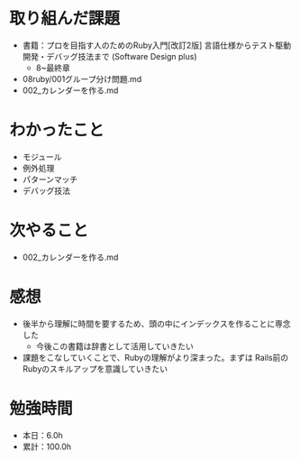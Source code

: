 # 取り組んだ課題
* 書籍：プロを目指す人のためのRuby入門[改訂2版] 言語仕様からテスト駆動開発・デバッグ技法まで (Software Design plus) 
  * 8~最終章
* 08ruby/001グループ分け問題.md
* 002_カレンダーを作る.md

# わかったこと
* モジュール
* 例外処理
* パターンマッチ
* デバッグ技法

# 次やること
* 002_カレンダーを作る.md

# 感想
* 後半から理解に時間を要するため、頭の中にインデックスを作ることに専念した
  * 今後この書籍は辞書として活用していきたい
* 課題をこなしていくことで、Rubyの理解がより深まった。まずは Rails前のRubyのスキルアップを意識していきたい

# 勉強時間
* 本日：6.0h
* 累計：100.0h
